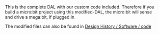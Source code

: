 This is the complete DAL with our custom code included. Therefore if you build a micro:bit project using this modified-DAL, the micro:bit will sense and drive a mega:bit, if plugged in. 


The modified files can also be found in [Design History  /  Software  /  code](https://github.com/LukeB101/Mega-Bit/tree/master/Design%20History/Software/code)
